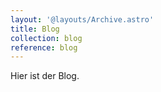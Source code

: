 ```yaml
---
layout: '@layouts/Archive.astro'
title: Blog
collection: blog
reference: blog
---
```


Hier ist der Blog.
